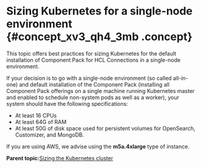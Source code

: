 # Sizing Kubernetes for a single-node environment {#concept_xv3_qh4_3mb .concept}

This topic offers best practices for sizing Kubernetes for the default installation of Component Pack for HCL Connections in a single-node environment.

If your decision is to go with a single-node environment \(so called all-in-one\) and default installation of the Component Pack \(installing all Component Pack offerings on a single machine running Kubernetes master and enabled to schedule non-system pods as well as a worker\), your system should have the following specifications:

-   At least 16 CPUs
-   At least 64G of RAM
-   At least 50G of disk space used for persistent volumes for OpenSearch, Customizer, and MongoDB.

If you are using AWS, we advise using the **m5a.4xlarge** type of instance.

**Parent topic:**[Sizing the Kubernetes cluster](../install/cp_sizing_kubernetes_container.md)

